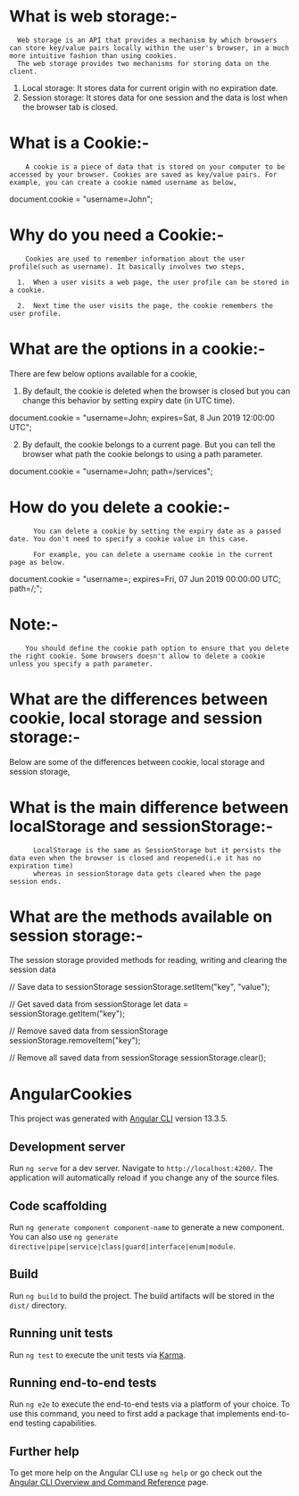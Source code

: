 # What is web storage:-
      Web storage is an API that provides a mechanism by which browsers can store key/value pairs locally within the user's browser, in a much more intuitive fashion than using cookies. 
      The web storage provides two mechanisms for storing data on the client.

1. Local storage: It stores data for current origin with no expiration date.
2. Session storage: It stores data for one session and the data is lost when the browser tab is closed.


# What is a Cookie:-
        A cookie is a piece of data that is stored on your computer to be accessed by your browser. Cookies are saved as key/value pairs. For example, you can create a cookie named username as below,

document.cookie = "username=John";

# Why do you need a Cookie:-
        Cookies are used to remember information about the user profile(such as username). It basically involves two steps,

      1.  When a user visits a web page, the user profile can be stored in a cookie.
        
      2.  Next time the user visits the page, the cookie remembers the user profile.

# What are the options in a cookie:-
There are few below options available for a cookie,

1. By default, the cookie is deleted when the browser is closed but you can change this behavior by setting expiry date (in UTC time).

document.cookie = "username=John; expires=Sat, 8 Jun 2019 12:00:00 UTC";

2. By default, the cookie belongs to a current page. But you can tell the browser what path the cookie belongs to using a path parameter.

document.cookie = "username=John; path=/services";

# How do you delete a cookie:-
          You can delete a cookie by setting the expiry date as a passed date. You don't need to specify a cookie value in this case. 
          
          For example, you can delete a username cookie in the current page as below.

document.cookie =
  "username=; expires=Fri, 07 Jun 2019 00:00:00 UTC; path=/;";

# Note:-
        You should define the cookie path option to ensure that you delete the right cookie. Some browsers doesn't allow to delete a cookie unless you specify a path parameter.  
        
# What are the differences between cookie, local storage and session storage:-
Below are some of the differences between cookie, local storage and session storage,        
  
# What is the main difference between localStorage and sessionStorage:-

          LocalStorage is the same as SessionStorage but it persists the data even when the browser is closed and reopened(i.e it has no expiration time)
          whereas in sessionStorage data gets cleared when the page session ends.


# What are the methods available on session storage:-

The session storage provided methods for reading, writing and clearing the session data

// Save data to sessionStorage
sessionStorage.setItem("key", "value");

// Get saved data from sessionStorage
let data = sessionStorage.getItem("key");

// Remove saved data from sessionStorage
sessionStorage.removeItem("key");

// Remove all saved data from sessionStorage
sessionStorage.clear();



<!-- END  -->
















# AngularCookies

This project was generated with [Angular CLI](https://github.com/angular/angular-cli) version 13.3.5.

## Development server

Run `ng serve` for a dev server. Navigate to `http://localhost:4200/`. The application will automatically reload if you change any of the source files.

## Code scaffolding

Run `ng generate component component-name` to generate a new component. You can also use `ng generate directive|pipe|service|class|guard|interface|enum|module`.

## Build

Run `ng build` to build the project. The build artifacts will be stored in the `dist/` directory.

## Running unit tests

Run `ng test` to execute the unit tests via [Karma](https://karma-runner.github.io).

## Running end-to-end tests

Run `ng e2e` to execute the end-to-end tests via a platform of your choice. To use this command, you need to first add a package that implements end-to-end testing capabilities.

## Further help

To get more help on the Angular CLI use `ng help` or go check out the [Angular CLI Overview and Command Reference](https://angular.io/cli) page.
